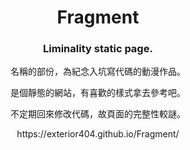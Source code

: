 <h1 align="center">Fragment</h1>
<h3 align="center">Liminality static page.</h3>
<p align="center">名稱的部份，為紀念入坑寫代碼的動漫作品。</p>
<p align="center">是個靜態的網站，有喜歡的樣式拿去參考吧。</p>
<p align="center">不定期回來修改代碼，故頁面的完整性較謎。</p>
<p align="center">https://exterior404.github.io/Fragment/</p>